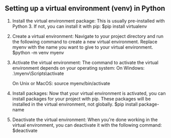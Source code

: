## Setting up a virtual environment (venv) in Python

1. Install the virtual environment package: This is usually pre-installed with Python 3. If not, you can install it with pip:
    $pip install virtualenv

2. Create a virtual environment: Navigate to your project directory and run the following command to create a new virtual environment. Replace myenv with the name you want to give to your virtual environment.
    $python -m venv myenv
    
3. Activate the virtual environment: The command to activate the virtual environment depends on your operating system:
    On Windows:
    .\myenv\Scripts\activate

    On Unix or MacOS:
    source myenv/bin/activate

4. Install packages: Now that your virtual environment is activated, you can install packages for your project with pip. These packages will be installed in the virtual environment, not globally.
    $pip install package-name

5. Deactivate the virtual environment: When you're done working in the virtual environment, you can deactivate it with the following command:
    $deactivate

